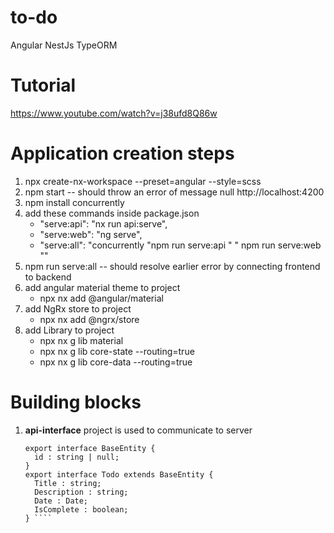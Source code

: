 # to-do
Angular NestJs TypeORM
# Tutorial
https://www.youtube.com/watch?v=j38ufd8Q86w
# Application creation steps
1)  npx create-nx-workspace --preset=angular --style=scss
2)  npm start -- should throw an error of message null http://localhost:4200
3)  npm install concurrently
4)  add these commands inside package.json
    * "serve:api": "nx run api:serve",
    * "serve:web": "ng serve",
    * "serve:all": "concurrently \"npm run serve:api \" \" npm run serve:web \""
5) npm run serve:all -- should resolve earlier error by connecting frontend to backend
6) add angular material theme to project 
    * npx nx add @angular/material
7) add NgRx store to project
    * npx nx add @ngrx/store
8) add Library to project
    * npx nx g lib material
    * npx nx g lib core-state --routing=true
    * npx nx g lib core-data --routing=true

# Building blocks

1) **api-interface** project is used to communicate to server
   ```` let's create data-model to api-interface project's api-interface.ts
   export interface BaseEntity {
     id : string | null;
   }
   export interface Todo extends BaseEntity {
     Title : string;
     Description : string;
     Date : Date;
     IsComplete : boolean;
   } ````
 
